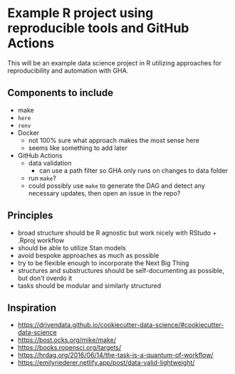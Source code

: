 # Example R project using reproducible tools and GitHub Actions

This will be an example data science project in R utilizing approaches for reproducibility and automation with GHA. 

## Components to include

- make
- `here`
- `renv`
- Docker
	- not 100% sure what approach makes the most sense here
	- seems like something to add later
- GitHub Actions
	- data validation
		- can use a path filter so GHA only runs on changes to data folder
	- run `make`?
	- could possibly use `make` to generate the DAG and detect any necessary updates, then open an issue in the repo?

## Principles

- broad structure should be R agnostic but work nicely with RStudo + .Rproj workflow
- should be able to utilize Stan models
- avoid bespoke approaches as much as possible
- try to be flexible enough to incorporate the Next Big Thing
- structures and substructures should be self-documenting as possible, but don't overdo it
- tasks should be modular and similarly structured

## Inspiration

- https://drivendata.github.io/cookiecutter-data-science/#cookiecutter-data-science
- https://bost.ocks.org/mike/make/
- https://books.ropensci.org/targets/
- https://hrdag.org/2016/06/14/the-task-is-a-quantum-of-workflow/
- https://emilyriederer.netlify.app/post/data-valid-lightweight/
